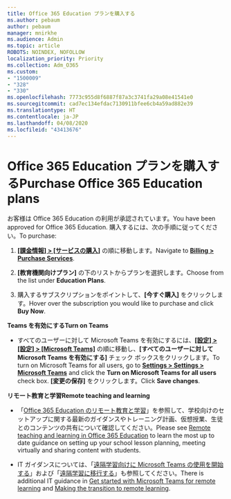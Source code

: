 ```yaml
---
title: Office 365 Education プランを購入する
ms.author: pebaum
author: pebaum
manager: mnirkhe
ms.audience: Admin
ms.topic: article
ROBOTS: NOINDEX, NOFOLLOW
localization_priority: Priority
ms.collection: Adm_O365
ms.custom:
- "1500009"
- "328"
- "330"
ms.openlocfilehash: 7773c955d8f6887f87a3c3741fa29a08e41541e0
ms.sourcegitcommit: cad7ec134efdac7130911bfee6cb4a59ad882e39
ms.translationtype: HT
ms.contentlocale: ja-JP
ms.lasthandoff: 04/08/2020
ms.locfileid: "43413676"
---
```

# <a name="purchase-office-365-education-plans"></a><span data-ttu-id="51f66-102">Office 365 Education プランを購入する</span><span class="sxs-lookup"><span data-stu-id="51f66-102">Purchase Office 365 Education plans</span></span>

<span data-ttu-id="51f66-103">お客様は Office 365 Education の利用が承認されています。</span><span class="sxs-lookup"><span data-stu-id="51f66-103">You have been approved for Office 365 Education.</span></span>  <span data-ttu-id="51f66-104">購入するには、次の手順に従ってください。</span><span class="sxs-lookup"><span data-stu-id="51f66-104">To purchase:</span></span>

1. <span data-ttu-id="51f66-105">**[[課金情報] > [サービスの購入]](https://portal.office.com/AdminPortal/Home#/catalog)** の順に移動します。</span><span class="sxs-lookup"><span data-stu-id="51f66-105">Navigate to **[Billing > Purchase Services](https://portal.office.com/AdminPortal/Home#/catalog)**.</span></span>

2. <span data-ttu-id="51f66-106">**[教育機関向けプラン]** の下のリストからプランを選択します。</span><span class="sxs-lookup"><span data-stu-id="51f66-106">Choose from the list under **Education Plans**.</span></span>

3. <span data-ttu-id="51f66-107">購入するサブスクリプションをポイントして、**[今すぐ購入]** をクリックします。</span><span class="sxs-lookup"><span data-stu-id="51f66-107">Hover over the subscription you would like to purchase and click **Buy Now**.</span></span>

<span data-ttu-id="51f66-108">**Teams を有効にする**</span><span class="sxs-lookup"><span data-stu-id="51f66-108">**Turn on Teams**</span></span>

- <span data-ttu-id="51f66-109">すべてのユーザーに対して Microsoft Teams を有効にするには、**[[設定] > [設定] > [Microsoft Teams]](https://admin.microsoft.com/Adminportal/Home#/SettingsMultiPivot/:/Settings/L1/SkypeTeams)** の順に移動し、**[すべてのユーザーに対して Microsoft Teams を有効にする]** チェック ボックスをクリックします。</span><span class="sxs-lookup"><span data-stu-id="51f66-109">To turn on Microsoft Teams for all users, go to **[Settings > Settings > Microsoft Teams](https://admin.microsoft.com/Adminportal/Home#/SettingsMultiPivot/:/Settings/L1/SkypeTeams)** and click the **Turn on Microsoft Teams for all users** check box.</span></span>  <span data-ttu-id="51f66-110">**[変更の保存]** をクリックします。</span><span class="sxs-lookup"><span data-stu-id="51f66-110">Click **Save changes**.</span></span>

<span data-ttu-id="51f66-111">**リモート教育と学習**</span><span class="sxs-lookup"><span data-stu-id="51f66-111">**Remote teaching and learning**</span></span>

- <span data-ttu-id="51f66-112">「[Office 365 Education のリモート教育と学習](https://support.office.com/article/remote-teaching-and-learning-in-office-365-education-f651ccae-7b65-478b-8366-51bb884025c4)」を参照して、学校向けのセットアップに関する最新のガイダンスやトレーニング計画、仮想授業、生徒とのコンテンツの共有について確認してください。</span><span class="sxs-lookup"><span data-stu-id="51f66-112">Please see [Remote teaching and learning in Office 365 Education](https://support.office.com/article/remote-teaching-and-learning-in-office-365-education-f651ccae-7b65-478b-8366-51bb884025c4) to learn the most up to date guidance on setting up your school lesson planning, meeting virtually and sharing content with students.</span></span>

- <span data-ttu-id="51f66-113">IT ガイダンスについては、「[遠隔学習向けに Microsoft Teams の使用を開始する](https://docs.microsoft.com/MicrosoftTeams/remote-learning-edu)」および「[遠隔学習に移行する](https://www.microsoft.com/education/remote-learning)」も参照してください。</span><span class="sxs-lookup"><span data-stu-id="51f66-113">There is additional IT guidance in [Get started with Microsoft Teams for remote learning](https://docs.microsoft.com/MicrosoftTeams/remote-learning-edu) and [Making the transition to remote learning](https://www.microsoft.com/education/remote-learning).</span></span>
